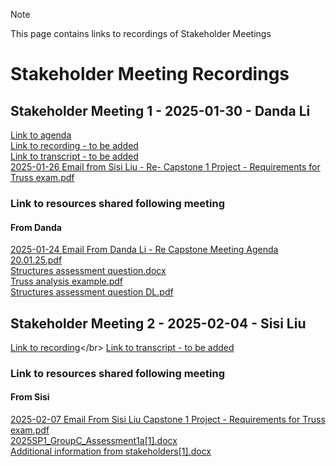 > [!NOTE]
> This page contains links to recordings of Stakeholder Meetings

  # Stakeholder Meeting Recordings

  ## Stakeholder Meeting 1 - 2025-01-30 - Danda Li
  [Link to agenda](https://github.com/user-attachments/files/18933731/Capstone.Project.Stakeholder.Meeting.1.20.01.2025.docx)</br>
  [Link to recording - to be added]() </br>
  [Link to transcript - to be added](https://uo.unisa.edu.au/mod/resource/view.php?id=879587)</br>
  [2025-01-26 Email from Sisi Liu - Re- Capstone 1 Project - Requirements for Truss exam.pdf](https://github.com/user-attachments/files/18933776/2025-01-26.Email.from.Sisi.Liu.-.Re-.Capstone.1.Project.-.Requirements.for.Truss.exam.pdf)</br>

  ### Link to resources shared following meeting

  #### From Danda
  [2025-01-24 Email From Danda Li - Re Capstone Meeting Agenda 20.01.25.pdf](https://github.com/user-attachments/files/18933803/2025-01-24.Email.From.Danda.Li.-.Re.Capstone.Meeting.Agenda.20.01.25.pdf)</br>
  [Structures assessment question.docx](https://github.com/user-attachments/files/18933750/Structures.assessment.question.docx)</br>
  [Truss analysis example.pdf](https://github.com/user-attachments/files/18933751/Truss.analysis.example.pdf)</br>
  [Structures assessment question DL.pdf](https://github.com/user-attachments/files/18933752/Structures.assessment.question.DL.pdf)</br>

  
  ## Stakeholder Meeting 2 - 2025-02-04 - Sisi Liu
  [Link to recording]([https://uo.unisa.edu.au/mod/assign/view.php?id=879589](https://mymailunisaedu-my.sharepoint.com/:v:/r/personal/donly03f_mymail_unisa_edu_au/Documents/Recordings/Capstone%20Project%20Stakeholder%20Meeting%202-20250204_173209-Meeting%20Recording.mp4?csf=1&web=1&e=3kdQio&nav=eyJyZWZlcnJhbEluZm8iOnsicmVmZXJyYWxBcHAiOiJTdHJlYW1XZWJBcHAiLCJyZWZlcnJhbFZpZXciOiJTaGFyZURpYWxvZy1MaW5rIiwicmVmZXJyYWxBcHBQbGF0Zm9ybSI6IldlYiIsInJlZmVycmFsTW9kZSI6InZpZXcifX0%3D))</br>
  [Link to transcript - to be added]()</br>

  ### Link to resources shared following meeting
  
  #### From Sisi
  [2025-02-07 Email From Sisi Liu Capstone 1 Project - Requirements for Truss exam.pdf](https://github.com/user-attachments/files/18933789/2025-02-07.Email.From.Sisi.Liu.Capstone.1.Project.-.Requirements.for.Truss.exam.pdf)</br>
  [2025SP1_GroupC_Assessment1a[1].docx](https://github.com/user-attachments/files/18933781/2025SP1_GroupC_Assessment1a.1.docx)</br>
  [Additional information from stakeholders[1].docx](https://github.com/user-attachments/files/18933780/Additional.information.from.stakeholders.1.docx)</br>
